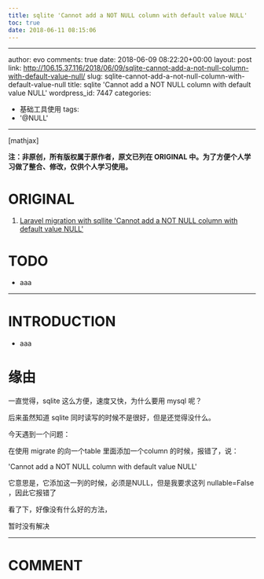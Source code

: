 ```yaml
---
title: sqlite 'Cannot add a NOT NULL column with default value NULL'
toc: true
date: 2018-06-11 08:15:06
---
```

---
author: evo
comments: true
date: 2018-06-09 08:22:20+00:00
layout: post
link: http://106.15.37.116/2018/06/09/sqlite-cannot-add-a-not-null-column-with-default-value-null/
slug: sqlite-cannot-add-a-not-null-column-with-default-value-null
title: sqlite 'Cannot add a NOT NULL column with default value NULL'
wordpress_id: 7447
categories:
- 基础工具使用
tags:
- '@NULL'
---

<!-- more -->

[mathjax]

**注：非原创，所有版权属于原作者，原文已列在 ORIGINAL 中。为了方便个人学习做了整合、修改，仅供个人学习使用。**


# ORIGINAL





 	
  1. [Laravel migration with sqllite 'Cannot add a NOT NULL column with default value NULL'](https://stackoverflow.com/questions/20822159/laravel-migration-with-sqllite-cannot-add-a-not-null-column-with-default-value)




# TODO





 	
  * aaa





* * *





# INTRODUCTION





 	
  * aaa





# 缘由


一直觉得，sqlite 这么方便，速度又快，为什么要用 mysql 呢？

后来虽然知道 sqlite 同时读写的时候不是很好，但是还觉得没什么。

今天遇到一个问题：

在使用 migrate 的向一个table 里面添加一个column 的时候，报错了，说：

'Cannot add a NOT NULL column with default value NULL'

它意思是，它添加这一列的时候，必须是NULL，但是我要求这列 nullable=False ，因此它报错了

看了下，好像没有什么好的方法，

暂时没有解决



















* * *





# COMMENT



